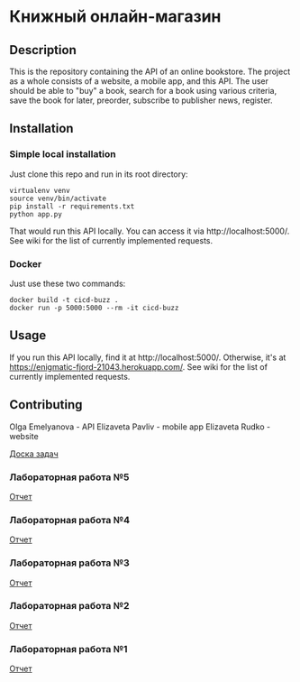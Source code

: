# Книжный онлайн-магазин

## Description
This is the repository containing the API of an online bookstore. The project as a whole consists of a website, a mobile app, and this API. The user should be able to "buy" a book, search for a book using various criteria, save the book for later, preorder, subscribe to publisher news, register.

## Installation
### Simple local installation
Just clone this repo and run in its root directory:
```
virtualenv venv
source venv/bin/activate
pip install -r requirements.txt
python app.py
```
That would run this API locally. You can access it via http://localhost:5000/. See wiki for the list of currently implemented requests.
### Docker
Just use these two commands:
```
docker build -t cicd-buzz .
docker run -p 5000:5000 --rm -it cicd-buzz
```

## Usage
If you run this API locally, find it at http://localhost:5000/. Otherwise, it's at https://enigmatic-fjord-21043.herokuapp.com/. See wiki for the list of currently implemented requests.

## Contributing
Olga Emelyanova - API
Elizaveta Pavliv - mobile app
Elizaveta Rudko - website

[Доска задач](https://trello.com/b/N4SVkmsi/online-book-store)  

### Лабораторная работа №5
[Отчет](https://docs.google.com/document/d/13xRC4Q1mV95B9rvDL7SD5nQtfdJC0OVN1I8Swgg0RR8/edit?usp=sharing)

### Лабораторная работа №4
[Отчет](https://docs.google.com/document/d/1XCsQlN3ctddITmQk-4DqYc0eJI72WeYPPpzDh3rKV5w/edit?usp=sharing)

### Лабораторная работа №3
[Отчет](https://docs.google.com/document/d/1yqkAIHTJadKMPsDAT156mki4fX61RuriYXG0IMjlrF4/edit?usp=sharing)

### Лабораторная работа №2
[Отчет](https://docs.google.com/document/d/1GajB9ztzVj_wTfkXFviRRLMyeE8dEW_rIhYh-ez5ZEw/edit?usp=sharing)

### Лабораторная работа №1
[Отчет](https://docs.google.com/document/d/1CJvNVqk_2MeYn7cg6lBN1w57VVnbmdHvJZgvyGb2Fx8/edit?usp=sharing)
